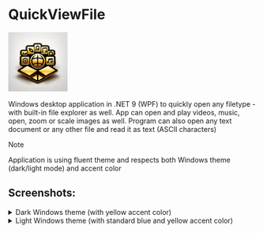 # QuickViewFile

![icon](https://raw.githubusercontent.com/miclat97/QuickViewFile/refs/heads/master/qvf.png)

Windows desktop application in .NET 9 (WPF) to quickly open any filetype - with built-in file explorer as well. App can open and play videos, music, open, zoom or scale images as well. Program can also open any text document or any other file and read it as text (ASCII characters)

> [!NOTE]
> Application is using fluent theme and respects both Windows theme (dark/light mode) and accent color

## Screenshots:

<details>

<summary>Dark Windows theme (with yellow accent color)</summary>

### Video player with zooming
![screenshot](https://raw.githubusercontent.com/miclat97/QuickViewFile/refs/heads/master/QuickViewFile/Screenshots/video_darkmode_quickviewfile.png)

![screenshot](https://raw.githubusercontent.com/miclat97/QuickViewFile/refs/heads/master/QuickViewFile/Screenshots/video_zoom_darkmode_quickviewfile.png)

### Photo viewer with zooming
![screenshot](https://raw.githubusercontent.com/miclat97/QuickViewFile/refs/heads/master/QuickViewFile/Screenshots/photo_darkmode_quickviewfile.png)

![screenshot](https://raw.githubusercontent.com/miclat97/QuickViewFile/refs/heads/master/QuickViewFile/Screenshots/photo_zoom_darkmode_quickviewfile.png)

### Text reader with changing font size

![screenshot](https://raw.githubusercontent.com/miclat97/QuickViewFile/refs/heads/master/QuickViewFile/Screenshots/text_big_darkmode_quickviewfile.png)

![screenshot](https://raw.githubusercontent.com/miclat97/QuickViewFile/refs/heads/master/QuickViewFile/Screenshots/text_small_darkmode_quickviewfile.png)

</details>



<details>

<summary>Light Windows theme (with standard blue and yellow accent color)</summary>

### Video player (yellow accent color)


![screenshot](https://raw.githubusercontent.com/miclat97/QuickViewFile/refs/heads/master/QuickViewFile/Screenshots/video_lightmode_quickviewfile.png)

### Photo viewer with zooming (blue accent color)

![screenshot](https://raw.githubusercontent.com/miclat97/QuickViewFile/refs/heads/master/QuickViewFile/Screenshots/photo_lightmode_quickviewfile.png)


### Text reader (blue accent color)

![screenshot](https://raw.githubusercontent.com/miclat97/QuickViewFile/refs/heads/master/QuickViewFile/Screenshots/text_normal_lightmode_quickviewfile.png)

</details>



